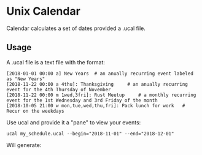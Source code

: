 # Unix Calendar

Calendar calculates a set of dates provided a .ucal file.

## Usage

A .ucal file is a text file with the format:

```
[2018-01-01 00:00 a] New Years 	# an anually recurring event labeled as "New Years"
[2018-11-22 00:00 a 4thu]: Thanksgiving 	# an anually recurring event for the 4th Thursday of November
[2018-11-22 00:00 m 1wed,3fri]: Rust Meetup 	# a monthly recurring event for the 1st Wednesday and 3rd Friday of the month
[2018-10-05 21:00 w mon,tue,wed,thu,fri]: Pack lunch for work 	# Recur on the weekdays
```

Use ucal and provide it a "pane" to view your events:

```
ucal my_schedule.ucal --begin="2018-11-01" --end="2018-12-01"
```

Will generate:

```
```

